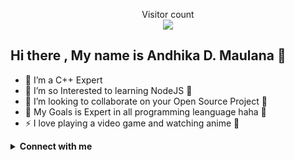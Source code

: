 <p align="center"> 
  Visitor count<br>
  <img src="https://profile-counter.glitch.me/dkmpostor/count.svg" />
</p>

## Hi there , My name is Andhika D. Maulana 👋

- 🔭 I’m a C++ Expert 
- 🌱 I’m so Interested to learning NodeJS 🤣
- 👯 I’m looking to collaborate on your Open Source Project 🤣
- 🥅 My Goals is Expert in all programming leanguage haha 🤣
- ⚡ I love playing a video game and watching anime 🤣

<details>
  <summary><b>Connect with me</b></summary>
  <p align="center">
    <i>Let's connect and chat! We are about to Change the World.</i><br><br>
    <a href="https://twitter.com/dkftseasx" target="blank"><img align="center" src="https://cdn.jsdelivr.net/npm/simple-icons@3.0.1/icons/twitter.svg" alt="Andhika Dwi Maulana" height="30" width="40" /></a>
    <a href="https://fb.com/dkftseasx" target="blank"><img align="center" src="https://cdn.jsdelivr.net/npm/simple-icons@3.0.1/icons/facebook.svg" alt="Andhika Dwi Maulana" height="30" width="40" /></a>
    <a href="https://instagram.com/dkmpostor" target="blank"><img align="center" src="https://cdn.jsdelivr.net/npm/simple-icons@3.0.1/icons/instagram.svg" alt="dkmpostor" height="30" width="40" /></a>
    <a href="https://www.youtube.com/channel/UCefMp0xDr_gjHNzcGCj1Bww" target="blank"><img align="center" src="https://cdn.jsdelivr.net/npm/simple-icons@3.0.1/icons/youtube.svg" alt="DK Channel" height="30" width="40" /></a>
  </p>
</details>
